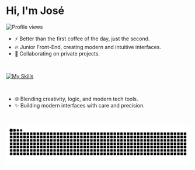 <h1 align="left"> Hi, I'm José</h1>
<p align="left"> <img src="https://komarev.com/ghpvc/?username=karaz0v&color=green" alt="Profile views" /> </p>


- ⚡ Better than the first coffee of the day, just the second.
- 🔥 Junior Front-End, creating modern and intuitive interfaces.
- 🌱 Collaborating on private projects.

<br>

[![My Skills](https://skillicons.dev/icons?i=css,html,js,ts,react,vscode,aws,cloudflare,figma,nextjs,blender,ae&theme=dark)](https://skillicons.dev)

<br>

- 🌐 Blending creativity, logic, and modern tech tools.
- ✨ Building modern interfaces with care and precision.

<br>

![Snake animation](https://github.com/cruzzzdev/cruzzzdev/blob/output/github-contribution-grid-snake.svg)
